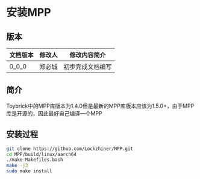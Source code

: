 # 安装MPP
## 版本

|文档版本|修改人|修改内容简介|
|-|-|-|
|0_0_0|郑必城|初步完成文档编写|


## 简介

Toybrick中的MPP库版本为1.4.0但是最新的MPP库版本应该为1.5.0+，由于MPP库是开源的，因此最好自己编译一个MPP

## 安装过程

```Bash
git clone https://github.com/Lockzhiner/MPP.git
cd MPP/build/linux/aarch64
./make-Makefiles.bash
make -j3
sudo make install
```